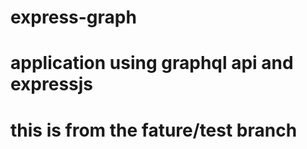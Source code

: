 # express-graph
# application using graphql api and expressjs
# this is from the fature/test branch 
